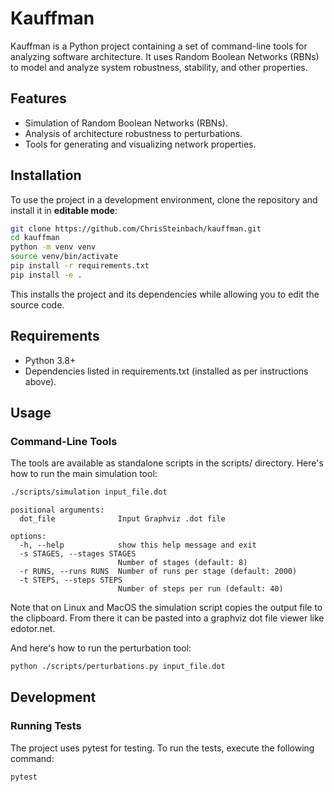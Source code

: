 # Kauffman

Kauffman is a Python project containing a set of command-line tools for
analyzing software architecture. It uses Random Boolean Networks (RBNs) to
model and analyze system robustness, stability, and other properties.

## Features

- Simulation of Random Boolean Networks (RBNs).
- Analysis of architecture robustness to perturbations.
- Tools for generating and visualizing network properties.

## Installation

To use the project in a development environment, clone the repository and
install it in **editable mode**:

```bash
git clone https://github.com/ChrisSteinbach/kauffman.git
cd kauffman
python -m venv venv
source venv/bin/activate
pip install -r requirements.txt
pip install -e .
```

This installs the project and its dependencies while allowing you to edit the
source code.

## Requirements

 - Python 3.8+
 - Dependencies listed in requirements.txt (installed as per instructions above).

## Usage

### Command-Line Tools

The tools are available as standalone scripts in the scripts/ directory. Here's
how to run the main simulation tool:

```bash
./scripts/simulation input_file.dot
```

```
positional arguments:
  dot_file              Input Graphviz .dot file

options:
  -h, --help            show this help message and exit
  -s STAGES, --stages STAGES
                        Number of stages (default: 8)
  -r RUNS, --runs RUNS  Number of runs per stage (default: 2000)
  -t STEPS, --steps STEPS
                        Number of steps per run (default: 40)
```

Note that on Linux and MacOS the simulation script copies the output file to
the clipboard. From there it can be pasted into a graphviz dot file viewer like
edotor.net.

And here's how to run the perturbation tool:

```bash
python ./scripts/perturbations.py input_file.dot
```

## Development

### Running Tests

The project uses pytest for testing. To run the tests, execute the following
command:

```bash
pytest
```

